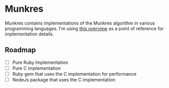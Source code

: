 # Munkres

Munkres contains implementations of the Munkres algorithm in various programming languages. I'm using [this overview](http://csclab.murraystate.edu/~bob.pilgrim/445/munkres.html) as a point of reference for implementation details.

## Roadmap

- [ ]  Pure Ruby Implementation
- [ ]  Pure C implementation
- [ ]  Ruby gem that uses the C implementation for performance
- [ ]  NodeJs package that uses the C implementation

